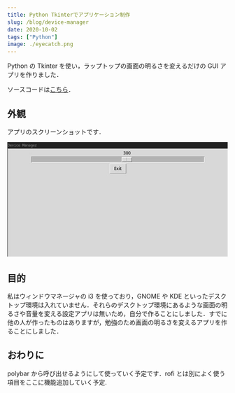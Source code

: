 ```yaml
---
title: Python Tkinterでアプリケーション制作
slug: /blog/device-manager
date: 2020-10-02
tags: ["Python"]
image: ./eyecatch.png
---
```


Python の Tkinter を使い，ラップトップの画面の明るさを変えるだけの GUI アプリを作りました．

ソースコードは[こちら](https://github.com/chaya2z/DeviceManager)．

## 外観

アプリのスクリーンショットです．

![スクリーンショット](../../assets/deviceManagerSS.jpg)

## 目的

私はウィンドウマネージャの i3 を使っており，GNOME や KDE といったデスクトップ環境は入れていません．それらのデスクトップ環境にあるような画面の明るさや音量を変える設定アプリは無いため，自分で作ることにしました．すでに他の人が作ったものはありますが，勉強のため画面の明るさを変えるアプリを作ることにしました．

## おわりに

polybar から呼び出せるようにして使っていく予定です．rofi とは別によく使う項目をここに機能追加していく予定.
